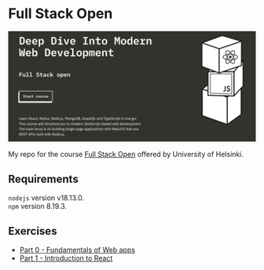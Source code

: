 # Full Stack Open
![banner](./assets/banner.png)

My repo for the course [Full Stack Open](https://fullstackopen.com/en/) offered by University of Helsinki.

## Requirements
`nodejs` version v18.13.0.  
`npm` version 8.19.3.

## Exercises
- [Part 0 - Fundamentals of Web apps](./part0/)
- [Part 1 - Introduction to React](./part1/)